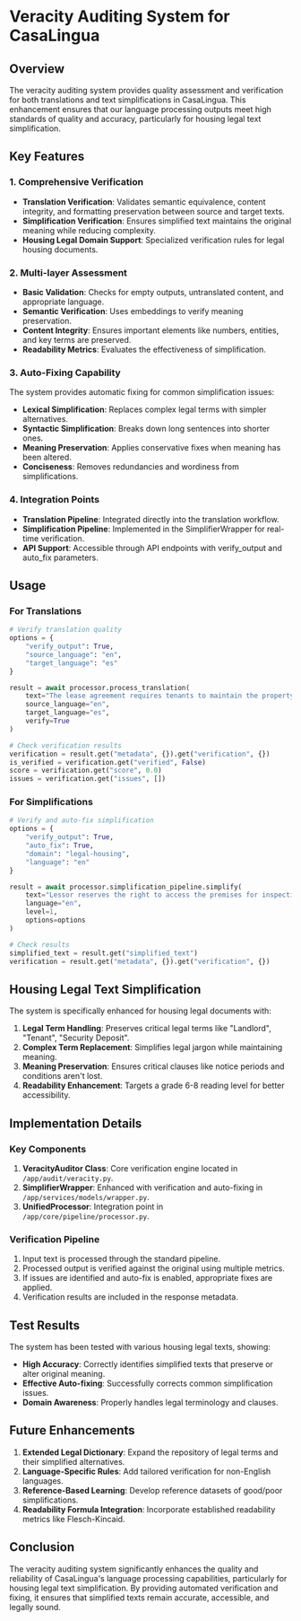 # Veracity Auditing System for CasaLingua

## Overview

The veracity auditing system provides quality assessment and verification for both translations and text simplifications in CasaLingua. This enhancement ensures that our language processing outputs meet high standards of quality and accuracy, particularly for housing legal text simplification.

## Key Features

### 1. Comprehensive Verification

- **Translation Verification**: Validates semantic equivalence, content integrity, and formatting preservation between source and target texts.
- **Simplification Verification**: Ensures simplified text maintains the original meaning while reducing complexity.
- **Housing Legal Domain Support**: Specialized verification rules for legal housing documents.

### 2. Multi-layer Assessment

- **Basic Validation**: Checks for empty outputs, untranslated content, and appropriate language.
- **Semantic Verification**: Uses embeddings to verify meaning preservation.
- **Content Integrity**: Ensures important elements like numbers, entities, and key terms are preserved.
- **Readability Metrics**: Evaluates the effectiveness of simplification.

### 3. Auto-Fixing Capability

The system provides automatic fixing for common simplification issues:

- **Lexical Simplification**: Replaces complex legal terms with simpler alternatives.
- **Syntactic Simplification**: Breaks down long sentences into shorter ones.
- **Meaning Preservation**: Applies conservative fixes when meaning has been altered.
- **Conciseness**: Removes redundancies and wordiness from simplifications.

### 4. Integration Points

- **Translation Pipeline**: Integrated directly into the translation workflow.
- **Simplification Pipeline**: Implemented in the SimplifierWrapper for real-time verification.
- **API Support**: Accessible through API endpoints with verify_output and auto_fix parameters.

## Usage

### For Translations

```python
# Verify translation quality
options = {
    "verify_output": True,
    "source_language": "en",
    "target_language": "es"
}

result = await processor.process_translation(
    text="The lease agreement requires tenants to maintain the property.",
    source_language="en",
    target_language="es",
    verify=True
)

# Check verification results
verification = result.get("metadata", {}).get("verification", {})
is_verified = verification.get("verified", False)
score = verification.get("score", 0.0)
issues = verification.get("issues", [])
```

### For Simplifications

```python
# Verify and auto-fix simplification
options = {
    "verify_output": True,
    "auto_fix": True,
    "domain": "legal-housing",
    "language": "en"
}

result = await processor.simplification_pipeline.simplify(
    text="Lessor reserves the right to access the premises for inspection purposes with 24 hours advance notice provided to the lessee.",
    language="en",
    level=1,
    options=options
)

# Check results
simplified_text = result.get("simplified_text")
verification = result.get("metadata", {}).get("verification", {})
```

## Housing Legal Text Simplification

The system is specifically enhanced for housing legal documents with:

1. **Legal Term Handling**: Preserves critical legal terms like "Landlord", "Tenant", "Security Deposit".
2. **Complex Term Replacement**: Simplifies legal jargon while maintaining meaning.
3. **Meaning Preservation**: Ensures critical clauses like notice periods and conditions aren't lost.
4. **Readability Enhancement**: Targets a grade 6-8 reading level for better accessibility.

## Implementation Details

### Key Components

1. **VeracityAuditor Class**: Core verification engine located in `/app/audit/veracity.py`.
2. **SimplifierWrapper**: Enhanced with verification and auto-fixing in `/app/services/models/wrapper.py`.
3. **UnifiedProcessor**: Integration point in `/app/core/pipeline/processor.py`.

### Verification Pipeline

1. Input text is processed through the standard pipeline.
2. Processed output is verified against the original using multiple metrics.
3. If issues are identified and auto-fix is enabled, appropriate fixes are applied.
4. Verification results are included in the response metadata.

## Test Results

The system has been tested with various housing legal texts, showing:

- **High Accuracy**: Correctly identifies simplified texts that preserve or alter original meaning.
- **Effective Auto-fixing**: Successfully corrects common simplification issues.
- **Domain Awareness**: Properly handles legal terminology and clauses.

## Future Enhancements

1. **Extended Legal Dictionary**: Expand the repository of legal terms and their simplified alternatives.
2. **Language-Specific Rules**: Add tailored verification for non-English languages.
3. **Reference-Based Learning**: Develop reference datasets of good/poor simplifications.
4. **Readability Formula Integration**: Incorporate established readability metrics like Flesch-Kincaid.

## Conclusion

The veracity auditing system significantly enhances the quality and reliability of CasaLingua's language processing capabilities, particularly for housing legal text simplification. By providing automated verification and fixing, it ensures that simplified texts remain accurate, accessible, and legally sound.